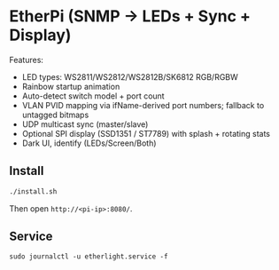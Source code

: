 # EtherPi (SNMP → LEDs + Sync + Display)
Features:
- LED types: WS2811/WS2812/WS2812B/SK6812 RGB/RGBW
- Rainbow startup animation
- Auto-detect switch model + port count
- VLAN PVID mapping via ifName-derived port numbers; fallback to untagged bitmaps
- UDP multicast sync (master/slave)
- Optional SPI display (SSD1351 / ST7789) with splash + rotating stats
- Dark UI, identify (LEDs/Screen/Both)

## Install
```bash
./install.sh
```
Then open `http://<pi-ip>:8080/`.

## Service
`sudo journalctl -u etherlight.service -f`
